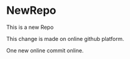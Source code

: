 # NewRepo
This is a new Repo

This change is made on online github platform.

One new online commit online.
